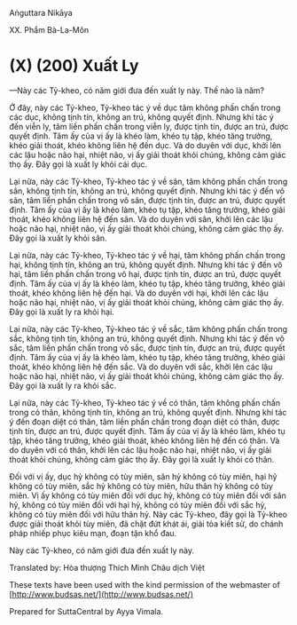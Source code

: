  

Aṅguttara Nikāya

XX. Phẩm Bà-La-Môn

# (X) (200) Xuất Ly

—Này các Tỷ-kheo, có năm giới đưa đến xuất ly này. Thế nào là năm?

Ở đây, này các Tỷ-kheo, Tỷ-kheo tác ý về dục tâm không phấn chấn trong các dục, không tịnh tín, không an trú, không quyết định. Nhưng khi tác ý đến viễn ly, tâm liền phấn chấn trong viễn ly, được tịnh tín, được an trú, được quyết định. Tâm ấy của vị ấy là khéo làm, khéo tụ tập, khéo tăng trưởng, khéo giải thoát, khéo không liên hệ đến dục. Và do duyên với dục, khởi lên các lậu hoặc não hại, nhiệt não, vị ấy giải thoát khỏi chúng, không cảm giác thọ ấy. Ðây gọi là xuất ly khỏi cái dục.

Lại nữa, này các Tỷ-kheo, Tỷ-kheo tác ý về sân, tâm không phấn chấn trong sân, không tịnh tín, không an trú, không quyết định. Nhưng khi tác ý đến vô sân, tâm liền phấn chấn trong vô sân, được tịnh tín, được an trú, được quyết định. Tâm ấy của vị ấy là khéo làm, khéo tụ tập, khéo tăng trưởng, khéo giải thoát, khéo không liên hệ đến sân. Và do duyên với sân, khởi lên các lậu hoặc não hại, nhiệt não, vị ấy giải thoát khỏi chúng, không cảm giác thọ ấy. Ðây gọi là xuất ly khỏi sân.

Lại nữa, này các Tỷ-kheo, Tỷ-kheo tác ý về hại, tâm không phấn chấn trong hại, không tịnh tín, không an trú, không quyết định. Nhưng khi tác ý đến vô hại, tâm liền phấn chấn trong vô hại, được tịnh tín, được an trú, được quyết định. Tâm ấy của vị ấy là khéo làm, khéo tụ tập, khéo tăng trưởng, khéo giải thoát, khéo không liên hệ đến hại. Và do duyên với hại, khởi lên các lậu hoặc não hại, nhiệt não, vị ấy giải thoát khỏi chúng, không cảm giác thọ ấy. Ðây gọi là xuất ly ra khỏi hại.

Lại nữa, này các Tỷ-kheo, Tỷ-kheo tác ý về sắc, tâm không phấn chấn trong sắc, không tịnh tín, không an trú, không quyết định. Nhưng khi tác ý đến vô sắc, tâm liền phấn chấn trong vô sắc, được tịnh tín, được an trú, được quyết định. Tâm ấy của vị ấy là khéo làm, khéo tụ tập, khéo tăng trưởng, khéo giải thoát, khéo không liên hệ đến sắc. Và do duyên với sắc, khởi lên các lậu hoặc não hại, nhiệt não, vị ấy giải thoát khỏi chúng, không cảm giác thọ ấy. Ðây gọi là xuất ly ra khỏi sắc.

Lại nữa, này các Tỷ-kheo, Tỷ-kheo tác ý về có thân, tâm không phấn chấn trong có thân, không tịnh tín, không an trú, không quyết định. Nhưng khi tác ý đến đoạn diệt có thân, tâm liền phấn chấn trong đoạn diệt có thân, được tịnh tín, được an trú, được quyết định. Tâm ấy của vị ấy là khéo làm, khéo tụ tập, khéo tăng trưởng, khéo giải thoát, khéo không liên hệ đến có thân. Và do duyên với có thân, khởi lên các lậu hoặc não hại, nhiệt não, vị ấy giải thoát khỏi chúng, không cảm giác thọ ấy. Ðây gọi là xuất ly khỏi có thân.

Ðối với vị ấy, dục hỷ không có tùy miên, sân hỷ không có tùy miên, hại hỷ không có tùy miên, sắc hỷ không có tùy miên, hữu thân hỷ không có tùy miên. Vị ấy không có tùy miên đối với dục hỷ, không có tùy miên đối với sân hỷ, không có tùy miên đối với hại hỷ, không có tùy miên đối với sắc hỷ, không có tùy miên đối với hữu thân hỷ. Này các Tỷ-kheo, đây gọi là Tỷ-kheo được giải thoát khỏi tùy miên, đã chặt đứt khát ái, giải tỏa kiết sử, do chánh pháp nhiếp phục kiêu mạn, đoạn tận khổ đau.

Này các Tỷ-kheo, có năm giới đưa đến xuất ly này.

Translated by: Hòa thượng Thích Minh Châu dịch Việt

These texts have been used with the kind permission of the webmaster of [http://www.budsas.net/](http://www.budsas.net/)

Prepared for SuttaCentral by Ayya Vimala.